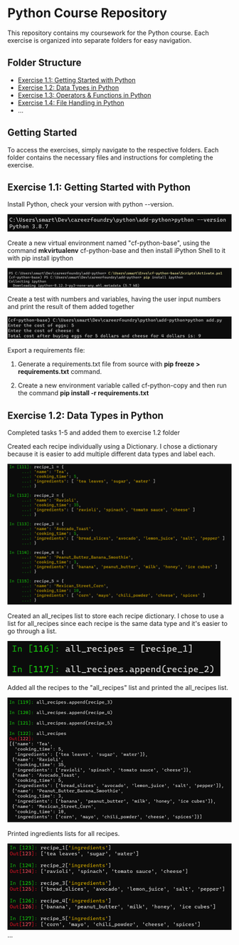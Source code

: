# Python Course Repository

This repository contains my coursework for the Python course. Each exercise is organized into separate folders for easy navigation.

## Folder Structure

- [Exercise 1.1: Getting Started with Python](#exercise-11-getting-started-with-python)
- [Exercise 1.2: Data Types in Python](#exercise-12-data-types-in-python)
- [Exercise 1.3: Operators & Functions in Python](#exercise-13-operators--functions-in-python)
- [Exercise 1.4: File Handling in Python](#exercise-14-file-handling-in-python)
- ...

## Getting Started

To access the exercises, simply navigate to the respective folders. Each folder contains the necessary files and instructions for completing the exercise.

## Exercise 1.1: Getting Started with Python

Install Python, check your version with python --version.

![Install Python](./add-python/install-python.png)

Create a new virtual environment named "cf-python-base", using the command **mkvirtualenv** cf-python-base
and then install iPython Shell to it with pip install ipython

![Create Virtual Environment](./add-python/cf-python-base.png)

Create a test with numbers and variables, having the user input numbers and print the result of them added together

![Adding Numbers](./add-python/adding.png)

Export a requirements file: 
1. Generate a requirements.txt file from source with **pip freeze > requirements.txt** command.  

2. Create  a new environment variable called cf-python-copy and then run the command **pip install -r requirements.txt**

## Exercise 1.2: Data Types in Python

Completed tasks 1-5 and added them to exercise 1.2 folder

Created each recipe individually using a Dictionary.  I chose a dictionary because it is easier 
to add multiple different data types and label each.

![Created Each Recipe in Dictionaries](./exercise1.2/create_recipes.png)

Created an all_recipes list to store each recipe dictionary.  I chose to use a list for all_recipes
since each recipe is the same data type and it's easier to go through a list.

![Created all_recipes list](./exercise1.2/create_all_recipes.png)

Added all the recipes to the "all_recipes" list and printed the all_recipes list.

![Add Recipes to all recipes](./exercise1.2/all_recipes_full.png)

Printed ingredients lists for all recipes.

![Printed List of All Ingredients](./exercise1.2/all_ingredients_list.png)
...
